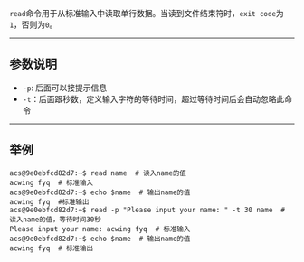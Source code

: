 `read`命令用于从标准输入中读取单行数据。当读到文件结束符时，`exit code`为`1`，否则为`0`。

---

## 参数说明

+   `-p`: 后面可以接提示信息
+   `-t`：后面跟秒数，定义输入字符的等待时间，超过等待时间后会自动忽略此命令

---

## 举例

```shell
acs@9e0ebfcd82d7:~$ read name  # 读入name的值
acwing fyq  # 标准输入
acs@9e0ebfcd82d7:~$ echo $name  # 输出name的值
acwing fyq  #标准输出
acs@9e0ebfcd82d7:~$ read -p "Please input your name: " -t 30 name  # 读入name的值，等待时间30秒
Please input your name: acwing fyq  # 标准输入
acs@9e0ebfcd82d7:~$ echo $name  # 输出name的值
acwing fyq  # 标准输出
```

